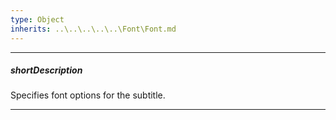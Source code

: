```yaml
---
type: Object
inherits: ..\..\..\..\..\Font\Font.md
---
```

---
##### shortDescription
Specifies font options for the subtitle.

---
